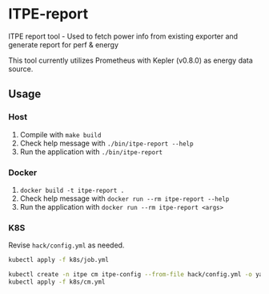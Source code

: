 # ITPE-report
ITPE report tool - Used to fetch power info from existing exporter and generate report for perf &amp; energy

This tool currently utilizes Prometheus with Kepler (v0.8.0) as energy data source.

## Usage

### Host
1. Compile with `make build`
2. Check help message with `./bin/itpe-report --help`
3. Run the application with `./bin/itpe-report`

### Docker
1. `docker build -t itpe-report .`
2. Check help message with `docker run --rm itpe-report --help`
3. Run the application with `docker run --rm itpe-report <args>`

### K8S
Revise `hack/config.yml` as needed.

```bash
kubectl apply -f k8s/job.yml

kubectl create -n itpe cm itpe-config --from-file hack/config.yml -o yaml --dry-run=client > k8s/cm.yml
kubectl apply -f k8s/cm.yml
```
